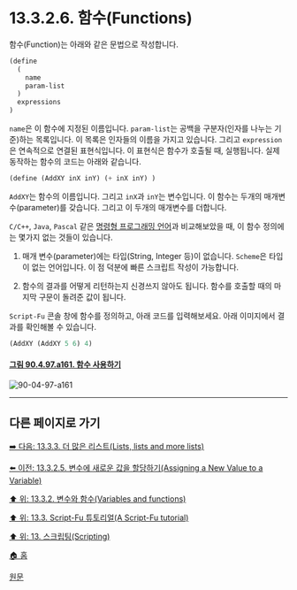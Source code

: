 # 13.3.2.6. 함수(Functions)
함수(Function)는 아래와 같은 문법으로 작성합니다.

```scheme
(define
  (
    name
    param-list
  )
  expressions
)
```

`name`은 이 함수에 지정된 이름입니다. `param-list`는 공백을 구분자(인자를 나누는 기준)하는 목록입니다. 이 목록은 인자들의 이름을 가지고 있습니다. 그리고 `expression`은 연속적으로 연결된 표현식입니다. 이 표현식은 함수가 호출될 때, 실행됩니다. 실제 동작하는 함수의 코드는 아래와 같습니다.

```scheme
(define (AddXY inX inY) (+ inX inY) )
```

`AddXY`는 함수의 이름입니다. 그리고 `inX`과 `inY`는 변수입니다. 이 함수는 두개의 매개변수(parameter)를 갖습니다. 그리고 이 두개의 매개변수를 더합니다.

`C/C++`, `Java`, `Pascal` 같은 [명령형 프로그래밍 언어](https://ko.wikipedia.org/wiki/%EB%AA%85%EB%A0%B9%ED%98%95_%ED%94%84%EB%A1%9C%EA%B7%B8%EB%9E%98%EB%B0%8D)과 비교해보았을 때, 이 함수 정의에는 몇가지 없는 것들이 있습니다.

1. 매개 변수(parameter)에는 타입(String, Integer 등)이 없습니다. `Scheme`은 타입이 없는 언어입니다. 이 점 덕분에 빠른 스크립트 작성이 가능합니다.

2. 함수의 결과를 어떻게 리턴하는지 신경쓰지 않아도 됩니다. 함수를 호출할 때의 마지막 구문이 돌려준 값이 됩니다. 

`Script-Fu` 콘솔 창에 함수를 정의하고, 아래 코드를 입력해보세요. 아래 이미지에서 결과를 확인해볼 수 있습니다.

```scheme
(AddXY (AddXY 5 6) 4)
```

<a id="90-04-97-a161"></a>

#### [그림 90.4.97.a161. 함수 사용하기](./90-04-97-script_fu_console.md#90-04-97-a161)
![90-04-97-a161](https://github.com/wonder13662/gimp/assets/15767104/6536edfa-ca49-4533-bf0e-f3bcbc12d7c8)

***

## 다른 페이지로 가기

[➡️ 다음: 13.3.3. 더 많은 리스트(Lists, lists and more lists)](./13-03-03-lists-lists-and-more-lists.md)

[⬅️ 이전: 13.3.2.5. 변수에 새로운 값을 할당하기(Assigning a New Value to a Variable)](./13-03-02-05-assigning_a_new_value_to_a_variable.md)

[⬆️ 위: 13.3.2. 변수와 함수(Variables and functions)](./13-03-02-00-variables-and-functions.md)

[⬆️ 위: 13.3. Script-Fu 튜토리얼(A Script-Fu tutorial)](./13-03-00-a-script-fu-tutorial.md)

[⬆️ 위: 13. 스크립팅(Scripting)](./13-00-scripting.md)

[🏠 홈](./00-home.md)

[원문](https://docs.gimp.org/2.10/ko/gimp-using-script-fu-tutorial-identifier.html#idm9692)